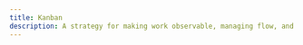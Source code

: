 ```yaml
---
title: Kanban
description: A strategy for making work observable, managing flow, and continuously improving value delivery. Specifically Kanban as outlined in the Kanban Guide.
---
```

